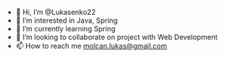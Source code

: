 - 👋 Hi, I’m @Lukasenko22
- 👀 I’m interested in Java, Spring
- 🌱 I’m currently learning Spring
- 💞️ I’m looking to collaborate on project with Web Development
- 📫 How to reach me molcan.lukas@gmail.com

<!---
Lukasenko22/Lukasenko22 is a ✨ special ✨ repository because its `README.md` (this file) appears on your GitHub profile.
You can click the Preview link to take a look at your changes.
--->
